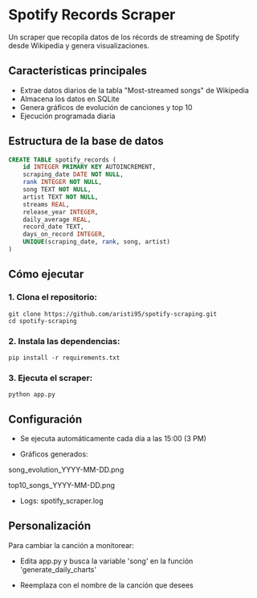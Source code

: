# Spotify Records Scraper

Un scraper que recopila datos de los récords de streaming de Spotify desde Wikipedia y genera visualizaciones.

## Características principales
- Extrae datos diarios de la tabla "Most-streamed songs" de Wikipedia
- Almacena los datos en SQLite
- Genera gráficos de evolución de canciones y top 10
- Ejecución programada diaria

## Estructura de la base de datos
```sql
CREATE TABLE spotify_records (
    id INTEGER PRIMARY KEY AUTOINCREMENT,
    scraping_date DATE NOT NULL,
    rank INTEGER NOT NULL,
    song TEXT NOT NULL,
    artist TEXT NOT NULL,
    streams REAL,
    release_year INTEGER,
    daily_average REAL,
    record_date TEXT,
    days_on_record INTEGER,
    UNIQUE(scraping_date, rank, song, artist)
)
```

## Cómo ejecutar
### 1. Clona el repositorio:
```
git clone https://github.com/aristi95/spotify-scraping.git
cd spotify-scraping
```

### 2. Instala las dependencias:
```
pip install -r requirements.txt
```

### 3. Ejecuta el scraper:
```
python app.py
```

## Configuración
- Se ejecuta automáticamente cada día a las 15:00 (3 PM)

- Gráficos generados:

song_evolution_YYYY-MM-DD.png

top10_songs_YYYY-MM-DD.png

- Logs: spotify_scraper.log

## Personalización
Para cambiar la canción a monitorear:

- Edita app.py y busca la variable 'song' en la función 'generate_daily_charts'

- Reemplaza con el nombre de la canción que desees


